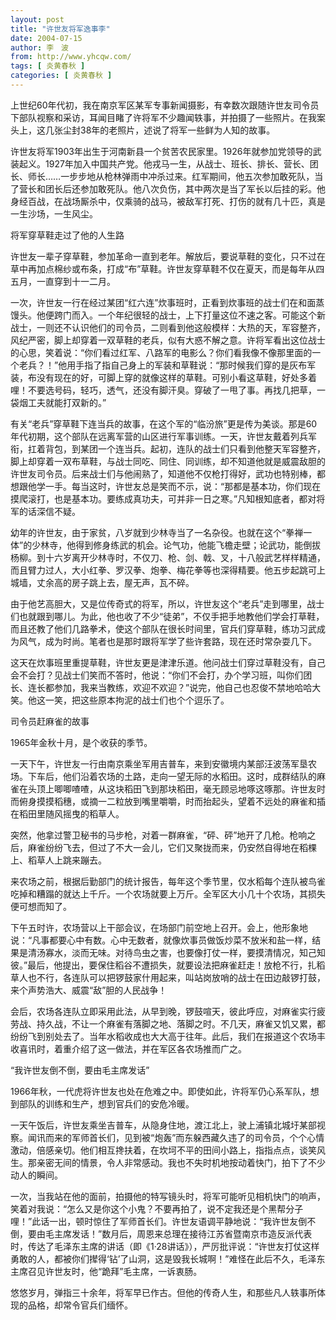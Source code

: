 ```yaml
---
layout: post
title: "许世友将军逸事李"
date: 2004-07-15
author: 李　波
from: http://www.yhcqw.com/
tags: [ 炎黄春秋 ]
categories: [ 炎黄春秋 ]
---
```





上世纪60年代初，我在南京军区某军专事新闻摄影，有幸数次跟随许世友司令员下部队视察和采访，耳闻目睹了许将军不少趣闻轶事，并拍摄了一些照片。在我案头上，这几张尘封38年的老照片，述说了将军一些鲜为人知的故事。


许世友将军1903年出生于河南新县一个贫苦农民家里。1926年就参加党领导的武装起义。1927年加入中国共产党。他戎马一生，从战士、班长、排长、营长、团长、师长……一步步地从枪林弹雨中冲杀过来。红军期间，他五次参加敢死队，当了营长和团长后还参加敢死队。他八次负伤，其中两次是当了军长以后挂的彩。他身经百战，在战场厮杀中，仅乘骑的战马，被敌军打死、打伤的就有几十匹，真是一生沙场，一生风尘。

将军穿草鞋走过了他的人生路


许世友一辈子穿草鞋，参加革命一直到老年。解放后，要说草鞋的变化，只不过在草中再加点棉纱或布条，打成“布”草鞋。许世友穿草鞋不仅在夏天，而是每年从四五月，一直穿到十一二月。


一次，许世友一行在经过某团“红六连”炊事班时，正看到炊事班的战士们在和面蒸馒头。他便跨门而入。一个年纪很轻的战士，上下打量这位不速之客。可能这个新战士，一则还不认识他们的司令员，二则看到他这般模样：大热的天，军容整齐，风纪严密，脚上却穿着一双草鞋的老兵，似有大惑不解之意。许将军看出这位战士的心思，笑着说：“你们看过红军、八路军的电影么？你们看我像不像那里面的一个老兵？！”他用手指了指自己身上的军装和草鞋说：“那时候我们穿的是灰布军装，布没有现在的好，可脚上穿的就像这样的草鞋。可别小看这草鞋，好处多着哩！不要选号码，轻巧，透气，还没有脚汗臭。穿破了一甩了事。再找几把草，一袋烟工夫就能打双新的。”


有关“老兵”穿草鞋下连当兵的故事，在这个军的“临汾旅”更是传为美谈。那是60年代初期，这个部队在远离军营的山区进行军事训练。一天，许世友戴着列兵军衔，扛着背包，到某团一个连当兵。起初，连队的战士们只看到他整天军容整齐，脚上却穿着一双布草鞋，与战士同吃、同住、同训练，却不知道他就是威震敌胆的许世友司令员。后来战士们与他闹熟了，知道他不仅枪打得好，武功也特别棒，都想跟他学一手。每当这时，许世友总是笑而不示，说：“那都是基本功，你们现在摸爬滚打，也是基本功。要练成真功夫，可并非一日之寒。”凡知根知底者，都对将军的话深信不疑。


幼年的许世友，由于家贫，八岁就到少林寺当了一名杂役。也就在这个“拳禅一体”的少林寺，他得到修身练武的机会。论气功，他能飞檐走壁；论武功，能倒拔杨柳。到十六岁离开少林寺时，不仅刀、枪、剑、戟、叉，十八般武艺样样精通，而且臂力过人，大小红拳、罗汉拳、炮拳、梅花拳等也深得精要。他五步起跳可上城墙，丈余高的房子跳上去，屋无声，瓦不碎。


由于他艺高胆大，又是位传奇式的将军，所以，许世友这个“老兵”走到哪里，战士们也就跟到哪儿。为此，他也收了不少“徒弟”，不仅手把手地教他们学会打草鞋，而且还教了他们几路拳术，使这个部队在很长时间里，官兵们穿草鞋，练功习武成为风气，成为时尚。笔者也是那时跟将军学了些许套路，现在还时常杂耍几下。


这天在炊事班里重提草鞋，许世友更是津津乐道。他问战士们穿过草鞋没有，自己会不会打？见战士们笑而不答时，他说：“你们不会打，办个学习班，叫你们团长、连长都参加，我来当教练，欢迎不欢迎？”说完，他自己也忍俊不禁地哈哈大笑。他这一笑，把这些原本拘泥的战士们也个个逗乐了。

司令员赶麻雀的故事

1965年金秋十月，是个收获的季节。


一天下午，许世友一行由南京乘坐军用吉普车，来到安徽境内某部汪波荡军垦农场。下车后，他们沿着农场的土路，走向一望无际的水稻田。这时，成群结队的麻雀在头顶上唧唧喳喳，从这块稻田飞到那块稻田，毫无顾忌地啄这啄那。许世友时而俯身摸摸稻穗，或摘一二粒放到嘴里嚼嚼，时而抬起头，望着不远处的麻雀和插在稻田里随风摇曳的稻草人。


突然，他拿过警卫秘书的马步枪，对着一群麻雀，“砰、砰”地开了几枪。枪响之后，麻雀纷纷飞去，但过了不大一会儿，它们又聚拢而来，仍安然自得地在稻棵上、稻草人上跳来蹦去。


来农场之前，根据后勤部门的统计报告，每年这个季节里，仅水稻每个连队被鸟雀吃掉和糟蹋的就达上千斤。一个农场就要上万斤。全军区大小几十个农场，其损失便可想而知了。


下午五时许，农场营以上干部会议，在场部门前空地上召开。会上，他形象地说：“凡事都要心中有数。心中无数者，就像炊事员做饭炒菜不放米和盐一样，结果是清汤寡水，淡而无味。对待鸟虫之害，也要像打仗一样，要摸清情况，知己知彼。”最后，他提出，要保住稻谷不遭损失，就要设法把麻雀赶走！放枪不行，扎稻草人也不行，各连队可以把锣鼓家什用起来，叫站岗放哨的战士在田边敲锣打鼓，来个声势浩大、威震“敌”胆的人民战争！


会后，农场各连队立即采用此法，从早到晚，锣鼓喧天，彼此呼应，对麻雀实行疲劳战、持久战，不让一个麻雀有落脚之地、落脚之时。不几天，麻雀又饥又累，都纷纷飞到别处去了。当年水稻收成也大大高于往年。此后，我们在报道这个农场丰收喜讯时，着重介绍了这一做法，并在军区各农场推而广之。

“我许世友倒不倒，要由毛主席发话”

1966年秋，一代虎将许世友也处在危难之中。即使如此，许将军仍心系军队，想到部队的训练和生产，想到官兵们的安危冷暖。


一天午饭后，许世友乘坐吉普车，从隐身住地，渡江北上，驶上浦镇北城圩某部视察。闻讯而来的军师首长们，见到被“炮轰”而东躲西藏久违了的司令员，个个心情激动，倍感亲切。他们相互搀扶着，在坎坷不平的田间小路上，指指点点，谈笑风生。那亲密无间的情景，令人非常感动。我也不失时机地按动着快门，拍下了不少动人的瞬间。


一次，当我站在他的面前，拍摄他的特写镜头时，将军可能听见相机快门的响声，笑着对我说：“怎么又是你这个小鬼？不要再拍了，说不定我还是个黑帮分子哩！”此话一出，顿时惊住了军师首长们。许世友语调平静地说：“我许世友倒不倒，要由毛主席发话！”数月后，周恩来总理在接待江苏省暨南京市造反派代表时，传达了毛泽东主席的讲话（即《1·28讲话》），严厉批评说：“许世友打仗这样勇敢的人，都被你们撵得‘钻’了山洞，这是毁我长城啊！”难怪在此后不久，毛泽东主席召见许世友时，他“跪拜”毛主席，一诉衷肠。

悠悠岁月，弹指三十余年，将军早已作古。但他的传奇人生，和那些凡人轶事所体现的品格，却常令官兵们缅怀。


